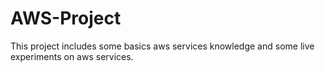 # AWS-Project
This project includes some basics aws services knowledge and some live experiments on aws services. 
